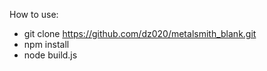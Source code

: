 How to use:

* git clone https://github.com/dz020/metalsmith_blank.git
* npm install
* node build.js